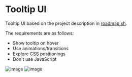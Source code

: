 # Tooltip UI

Tooltip UI based on the project description in <a href="https://roadmap.sh/projects/tooltip-ui" target="_blank">roadmap.sh</a>.

The requirements are as follows:
- Show tooltip on hover
- Use animations/transitions
- Explore CSS positionings
- Don't use JavaScript

![image](https://github.com/user-attachments/assets/1e84df92-6b14-4c64-ab56-8e097ca07985)
![image](https://github.com/user-attachments/assets/31048c97-fee9-4cd7-8f3c-552e4c96a016)

